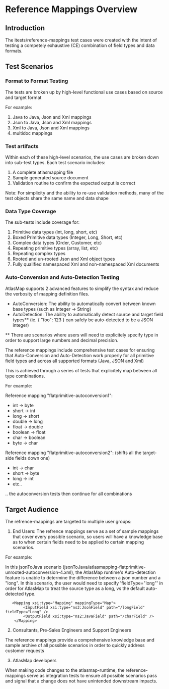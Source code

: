 # Reference Mappings Overview #

## Introduction ##

The itests/reference-mappings test cases were created with the intent of testing a competely exhaustive (CE) combination of field types and data formats.

## Test Scenarios ##


### Format to Format Testing ###

The tests are broken up by high-level functional use cases based on source and target format

For example:

1. Java to Java, Json and Xml mappings
2. Json to Java, Json and Xml mappings
3. Xml to Java, Json and Xml mappings
4. multidoc mappings

### Test artifacts ###

Within each of these high-level scenarios, the use cases are broken down into sub-test types. Each test scenario includes:

1. A complete atlasmapping file
2. Sample generated source document
3. Validation routine to confirm the expected output is correct

Note: For simplicity and the ability to re-use validation methods, many of the test objects share the same name and data shape

### Data Type Coverage ###

The sub-tests include coverage for:

1. Primitive data types (int, long, short, etc)
2. Boxed Primitive data types (Integer, Long, Short, etc)
3. Complex data types (Order, Customer, etc)
4. Repeating primitive types (array, list, etc)
5. Repeating complex types
6. Rooted and un-rooted Json and Xml object types
7. Fully qualified namespaced Xml and non-namespaced Xml documents

### Auto-Conversion and Auto-Detection Testing ###

AtlasMap supports 2 advanced features to simplify the syntax and reduce the verbosity of mapping definition files.

 * AutoConversion: The ability to automatically convert between known base types (such as Integer -> String)
 * AutoDetection: The ability to automatically detect source and target field types** (ie. { "foo": 123 } can safely be auto-detected to be a JSON integer)

** There are scenarios where users will need to explicitely specify type in order to support large numbers and decimal precision.

The reference mappings include comprehensive test cases for ensuring that Auto-Conversion and Auto-Detection work properly for all primitive field types and across all supported formats (Java, JSON and Xml)

This is achieved through a series of tests that explicitely map between all type combinations.

For example: 

Reference mapping "flatprimitive-autoconversion1": 
  * int -> byte
  * short -> int
  * long -> short
  * double -> long
  * float -> double
  * boolean -> float
  * char -> boolean
  * byte -> char

Reference mapping "flatprimitive-autoconversion2": 
(shifts all the target-side fields down one)
  * int -> char
  * short -> byte
  * long -> int
  * etc..

.. the autoconversion tests then continue for all combinations

## Target Audience ##

The refrence-mappings are targeted to multiple user groups:

1. End Users: The refrence mappings serve as a set of sample mappings that cover every possible scenario, so users will have a knowledge base as to when certain fields need to be applied to certain mapping scenarios.

 For example: 

 In this jsonToJava scenario (jsonToJava/atlasmapping-flatprimitive-unrooted-autoconversion-4.xml), the AtlasMap runtime's Auto-detection feature is unable to determine the difference between a json number and a "long". In this scenario, the user would need to specify 'fieldType="long"' in order for AtlasMap to treat the source type as a long, vs the default auto-detected type.

       <Mapping xsi:type="Mapping" mappingType="Map">
            <InputField xsi:type="ns3:JsonField" path="/longField" fieldType="Long" />
            <OutputField xsi:type="ns2:JavaField" path="/charField" />
        </Mapping> 

2. Consultants, Pre-Sales Engineers and Support Engineers

 The reference mappings provide a comprehensive knowledge base and sample archive of all possible scenarios in order to quickly address customer requests

3. AtlasMap developers

 When making code changes to the atlasmap-runtime, the reference-mappings serve as integration tests to ensure all possible scenarios pass and signal that a change does not have unintended downstream impacts.
